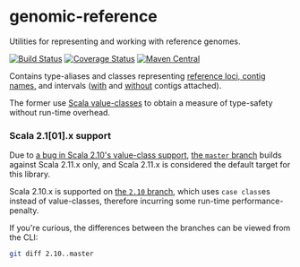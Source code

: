 # genomic-reference
Utilities for representing and working with reference genomes.

[![Build Status](https://travis-ci.org/hammerlab/genomic-reference.svg?branch=master)](https://travis-ci.org/hammerlab/genomic-reference)
[![Coverage Status](https://coveralls.io/repos/github/hammerlab/genomic-reference/badge.svg?branch=master)](https://coveralls.io/github/hammerlab/genomic-reference?branch=master)
[![Maven Central](https://img.shields.io/maven-central/v/org.hammerlab.genomics/reference_2.11.svg?maxAge=600)](http://search.maven.org/#search%7Cga%7C1%7Creference)

Contains type-aliases and classes representing [reference loci, contig names,](src/main/scala/org/hammerlab/genomics/reference/package.scala) and intervals ([with](src/main/scala/org/hammerlab/genomics/reference/Region.scala) and [without](src/main/scala/org/hammerlab/genomics/reference/Interval.scala) contigs attached).

The former use [Scala value-classes](http://docs.scala-lang.org/overviews/core/value-classes.html) to obtain a measure of type-safety without run-time overhead.

### Scala 2.1[01].x support
Due to [a bug in Scala 2.10's value-class support](https://issues.scala-lang.org/browse/SI-10118), [the `master` branch](https://github.com/hammerlab/genomic-reference/tree/master) builds against Scala 2.11.x only, and Scala 2.11.x is considered the default target for this library.
 
Scala 2.10.x is supported on [the `2.10` branch](https://github.com/hammerlab/genomic-reference/tree/2.10), which uses `case class`es instead of value-classes, therefore incurring some run-time performance-penalty.

If you're curious, the differences between the branches can be viewed from the CLI:

```bash
git diff 2.10..master
```
